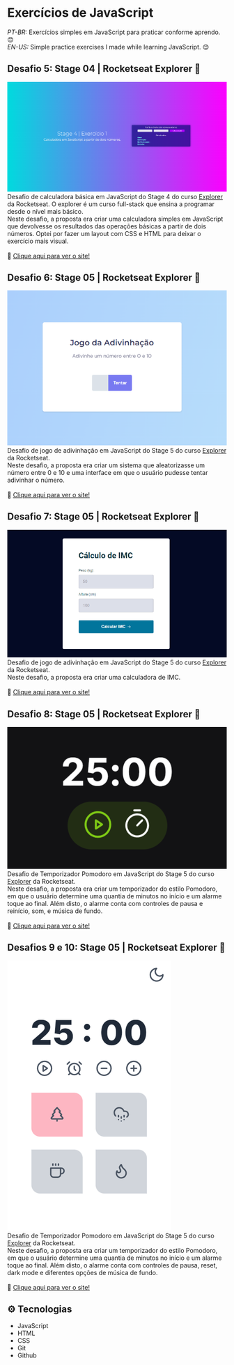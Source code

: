 # Exercícios de JavaScript
*PT-BR:* Exercícios simples em JavaScript para praticar conforme aprendo. 😊<br>
*EN-US:* Simple practice exercises I made while learning JavaScript. 😊

## Desafio 5: Stage 04 | Rocketseat Explorer 🚀
![preview](.github/preview-calc.png)<br>
Desafio de calculadora básica em JavaScript do Stage 4 do curso [Explorer](https://app.rocketseat.com.br/explorer) da Rocketseat. O explorer é um curso full-stack que ensina a programar desde o nível mais básico.<br>
Neste desafio, a proposta era criar uma calculadora simples em JavaScript que devolvesse os resultados das operações básicas a partir de dois números. Optei por fazer um layout com CSS e HTML para deixar o exercício mais visual.
<br><br>
🔗 [Clique aqui para ver o site!](https://mariak-fla.github.io/exercicios-JS/calculadora-simples)

## Desafio 6: Stage 05 | Rocketseat Explorer 🚀
![preview](.github/preview-adiv.png)<br>
Desafio de jogo de adivinhação em JavaScript do Stage 5 do curso [Explorer](https://app.rocketseat.com.br/explorer) da Rocketseat.<br>
Neste desafio, a proposta era criar um sistema que aleatorizasse um número entre 0 e 10 e uma interface em que o usuário pudesse tentar adivinhar o número.
<br><br>
🔗 [Clique aqui para ver o site!](https://mariak-fla.github.io/exercicios-JS/jogo-adivinhacao)

## Desafio 7: Stage 05 | Rocketseat Explorer 🚀
![preview](.github/preview-imc.png)<br>
Desafio de jogo de adivinhação em JavaScript do Stage 5 do curso [Explorer](https://app.rocketseat.com.br/explorer) da Rocketseat.<br>
Neste desafio, a proposta era criar uma calculadora de IMC.
<br><br>
🔗 [Clique aqui para ver o site!](https://mariak-fla.github.io/exercicios-JS/calculadora-imc)

## Desafio 8: Stage 05 | Rocketseat Explorer 🚀
![preview](.github/preview-pomodoro-simples.png)<br>
Desafio de Temporizador Pomodoro em JavaScript do Stage 5 do curso [Explorer](https://app.rocketseat.com.br/explorer) da Rocketseat.<br>
Neste desafio, a proposta era criar um temporizador do estilo Pomodoro, em que o usuário determine uma quantia de minutos no início e um alarme toque ao final. Além disto, o alarme conta com controles de pausa e reinício, som, e música de fundo.
<br><br>
🔗 [Clique aqui para ver o site!](https://mariak-fla.github.io/exercicios-JS/pomodoro-simples)

## Desafios 9 e 10: Stage 05 | Rocketseat Explorer 🚀
![preview](.github/preview-pomodoro-plus.png)<br>
Desafio de Temporizador Pomodoro em JavaScript do Stage 5 do curso [Explorer](https://app.rocketseat.com.br/explorer) da Rocketseat.<br>
Neste desafio, a proposta era criar um temporizador do estilo Pomodoro, em que o usuário determine uma quantia de minutos no início e um alarme toque ao final. Além disto, o alarme conta com controles de pausa, reset, dark mode e diferentes opções de música de fundo.
<br><br>
🔗 [Clique aqui para ver o site!](https://mariak-fla.github.io/exercicios-JS/pomodoro-plus)

## ⚙️ Tecnologias

- JavaScript
- HTML
- CSS
- Git
- Github
